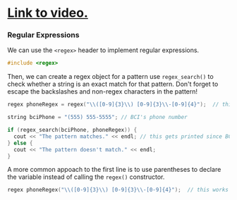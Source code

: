 # [Link to video.]()

### Regular Expressions

We can use the `<regex>` header to implement regular expressions.


```cpp
#include <regex>
```

Then, we can create a regex object for a pattern use `regex_search()` to check whether a string is an exact match for that pattern. Don't forget to escape the backslashes and non-regex characters in the pattern!

```cpp
regex phoneRegex = regex("\\([0-9]{3}\\) [0-9]{3}\\-[0-9]{4}");  // this is the pattern for phone numbers that looks like this: (___) ___-____

string bciPhone = "(555) 555-5555"; // BCI's phone number

if (regex_search(bciPhone, phoneRegex)) {
  cout << "The pattern matches." << endl; // this gets printed since BCI's phone number is written with the same pattern
} else {
  cout << "The pattern doesn't match." << endl;
}
```

A more common appoach to the first line is to use parentheses to declare the variable instead of calling the `regex()` constructor.

```cpp
regex phoneRegex("\\([0-9]{3}\\) [0-9]{3}\\-[0-9]{4}");  // this works too
```
